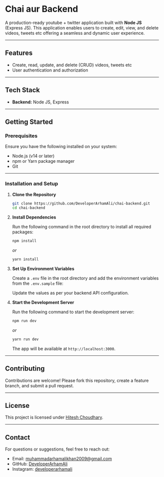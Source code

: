 # **Chai aur Backend**
A production-ready youtube + twitter application built with **Node JS** (Express JS). This application enables users to create, edit, view, and delete videos, tweets etc offering a seamless and dynamic user experience.

---

## **Features**
- Create, read, update, and delete (CRUD) videos, tweets etc
- User authentication and authorization

---

## **Tech Stack**
- **Backend:** Node JS, Express

---

## **Getting Started**

### **Prerequisites**
Ensure you have the following installed on your system:
- Node.js (v14 or later)
- npm or Yarn package manager
- Git

---

### **Installation and Setup**

1. **Clone the Repository**
   ```bash
   git clone https://github.com/DeveloperArhamAli/chai-backend.git
   cd chai-backend
   ```

2. **Install Dependencies**

   Run the following command in the root directory to install all required packages:
   ```bash
   npm install
   ```
   *or*
   ```bash
   yarn install
   ```

3. **Set Up Environment Variables**

   Create a `.env` file in the root directory and add the environment variables from the `.env.sample` file:

   Update the values as per your backend API configuration.

4. **Start the Development Server**

   Run the following command to start the development server:
   ```bash
   npm run dev
   ```
   *or*
   ```bash
   yarn run dev
   ```
   The app will be available at `http://localhost:3000`.

---

## **Contributing**
Contributions are welcome! Please fork this repository, create a feature branch, and submit a pull request.

---

## **License**
This project is licensed under [Hitesh Choudhary](https://github.com/hiteshchoudhary).

---

## **Contact**
For questions or suggestions, feel free to reach out:
- Email: muhammadarhamalikhan2009@gmail.com
- GitHub: [DeveloperArhamAli](https://github.com/DeveloperArhamAli)
- Instagram: [developerarhamali](https://instagram.com/developerarhamali)